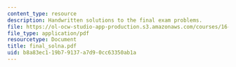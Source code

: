 ```yaml
---
content_type: resource
description: Handwritten solutions to the final exam problems.
file: https://ol-ocw-studio-app-production.s3.amazonaws.com/courses/16-30-estimation-and-control-of-aerospace-systems-spring-2004/b8a83ec119b79137a7d90cc63350ab1a_final_solna.pdf
file_type: application/pdf
resourcetype: Document
title: final_solna.pdf
uid: b8a83ec1-19b7-9137-a7d9-0cc63350ab1a
---
```

